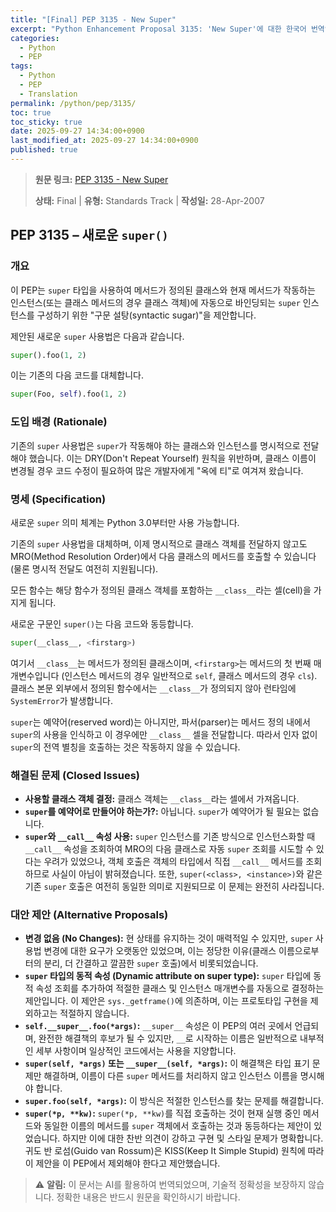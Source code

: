 ```yaml
---
title: "[Final] PEP 3135 - New Super"
excerpt: "Python Enhancement Proposal 3135: 'New Super'에 대한 한국어 번역입니다."
categories:
  - Python
  - PEP
tags:
  - Python
  - PEP
  - Translation
permalink: /python/pep/3135/
toc: true
toc_sticky: true
date: 2025-09-27 14:34:00+0900
last_modified_at: 2025-09-27 14:34:00+0900
published: true
---
```

> **원문 링크:** [PEP 3135 - New Super](https://peps.python.org/pep-3135/)
>
> **상태:** Final | **유형:** Standards Track | **작성일:** 28-Apr-2007

## PEP 3135 – 새로운 `super()`

### 개요
이 PEP는 `super` 타입을 사용하여 메서드가 정의된 클래스와 현재 메서드가 작동하는 인스턴스(또는 클래스 메서드의 경우 클래스 객체)에 자동으로 바인딩되는 `super` 인스턴스를 구성하기 위한 "구문 설탕(syntactic sugar)"을 제안합니다.

제안된 새로운 `super` 사용법은 다음과 같습니다.
```python
super().foo(1, 2)
```
이는 기존의 다음 코드를 대체합니다.
```python
super(Foo, self).foo(1, 2)
```

### 도입 배경 (Rationale)
기존의 `super` 사용법은 `super`가 작동해야 하는 클래스와 인스턴스를 명시적으로 전달해야 했습니다. 이는 DRY(Don't Repeat Yourself) 원칙을 위반하며, 클래스 이름이 변경될 경우 코드 수정이 필요하여 많은 개발자에게 "옥에 티"로 여겨져 왔습니다.

### 명세 (Specification)
새로운 `super` 의미 체계는 Python 3.0부터만 사용 가능합니다.

기존의 `super` 사용법을 대체하며, 이제 명시적으로 클래스 객체를 전달하지 않고도 MRO(Method Resolution Order)에서 다음 클래스의 메서드를 호출할 수 있습니다 (물론 명시적 전달도 여전히 지원됩니다).

모든 함수는 해당 함수가 정의된 클래스 객체를 포함하는 `__class__`라는 셀(cell)을 가지게 됩니다.

새로운 구문인 `super()`는 다음 코드와 동등합니다.
```python
super(__class__, <firstarg>)
```
여기서 `__class__`는 메서드가 정의된 클래스이며, `<firstarg>`는 메서드의 첫 번째 매개변수입니다 (인스턴스 메서드의 경우 일반적으로 `self`, 클래스 메서드의 경우 `cls`). 클래스 본문 외부에서 정의된 함수에서는 `__class__`가 정의되지 않아 런타임에 `SystemError`가 발생합니다.

`super`는 예약어(reserved word)는 아니지만, 파서(parser)는 메서드 정의 내에서 `super`의 사용을 인식하고 이 경우에만 `__class__` 셀을 전달합니다. 따라서 인자 없이 `super`의 전역 별칭을 호출하는 것은 작동하지 않을 수 있습니다.

### 해결된 문제 (Closed Issues)

*   **사용할 클래스 객체 결정:** 클래스 객체는 `__class__`라는 셀에서 가져옵니다.
*   **`super`를 예약어로 만들어야 하는가?:** 아닙니다. `super`가 예약어가 될 필요는 없습니다.
*   **`super`와 `__call__` 속성 사용:** `super` 인스턴스를 기존 방식으로 인스턴스화할 때 `__call__` 속성을 조회하여 MRO의 다음 클래스로 자동 `super` 조회를 시도할 수 있다는 우려가 있었으나, 객체 호출은 객체의 타입에서 직접 `__call__` 메서드를 조회하므로 사실이 아님이 밝혀졌습니다. 또한, `super(<class>, <instance>)`와 같은 기존 `super` 호출은 여전히 동일한 의미로 지원되므로 이 문제는 완전히 사라집니다.

### 대안 제안 (Alternative Proposals)

*   **변경 없음 (No Changes):** 현 상태를 유지하는 것이 매력적일 수 있지만, `super` 사용법 변경에 대한 요구가 오랫동안 있었으며, 이는 정당한 이유(클래스 이름으로부터의 분리, 더 간결하고 깔끔한 `super` 호출)에서 비롯되었습니다.
*   **`super` 타입의 동적 속성 (Dynamic attribute on super type):** `super` 타입에 동적 속성 조회를 추가하여 적절한 클래스 및 인스턴스 매개변수를 자동으로 결정하는 제안입니다. 이 제안은 `sys._getframe()`에 의존하며, 이는 프로토타입 구현을 제외하고는 적절하지 않습니다.
*   **`self.__super__.foo(*args)`:** `__super__` 속성은 이 PEP의 여러 곳에서 언급되며, 완전한 해결책의 후보가 될 수 있지만, `__`로 시작하는 이름은 일반적으로 내부적인 세부 사항이며 일상적인 코드에서는 사용을 지양합니다.
*   **`super(self, *args)` 또는 `__super__(self, *args)`:** 이 해결책은 타입 표기 문제만 해결하며, 이름이 다른 `super` 메서드를 처리하지 않고 인스턴스 이름을 명시해야 합니다.
*   **`super.foo(self, *args)`:** 이 방식은 적절한 인스턴스를 찾는 문제를 해결합니다.
*   **`super(*p, **kw)`:** `super(*p, **kw)`를 직접 호출하는 것이 현재 실행 중인 메서드와 동일한 이름의 메서드를 `super` 객체에서 호출하는 것과 동등하다는 제안이 있었습니다. 하지만 이에 대한 찬반 의견이 강하고 구현 및 스타일 문제가 명확합니다. 귀도 반 로섬(Guido van Rossum)은 KISS(Keep It Simple Stupid) 원칙에 따라 이 제안을 이 PEP에서 제외해야 한다고 제안했습니다.

> ⚠️ **알림:** 이 문서는 AI를 활용하여 번역되었으며, 기술적 정확성을 보장하지 않습니다. 정확한 내용은 반드시 원문을 확인하시기 바랍니다.